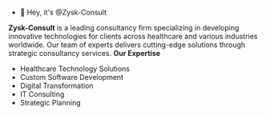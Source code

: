 - 👋 Hey, it's @Zysk-Consult

**Zysk-Consult** is a leading consultancy firm specializing in developing innovative technologies for clients across healthcare and various industries worldwide. Our team of experts delivers cutting-edge solutions through strategic consultancy services.
**Our Expertise**
- Healthcare Technology Solutions
- Custom Software Development
- Digital Transformation
- IT Consulting
- Strategic Planning

<!---
Zysk-Consult/Zysk-Consult is a ✨ special ✨ repository because its `README.md` (this file) appears on your GitHub profile.
You can click the Preview link to take a look at your changes.
--->
